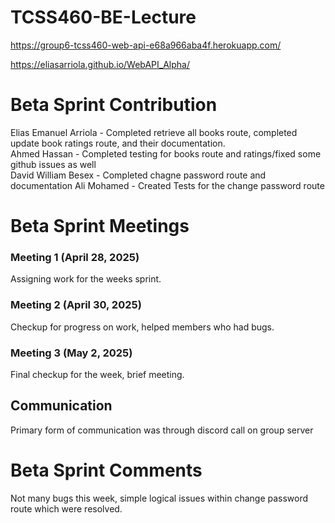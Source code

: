 # TCSS460-BE-Lecture
 https://group6-tcss460-web-api-e68a966aba4f.herokuapp.com/  
 
 https://eliasarriola.github.io/WebAPI_Alpha/
 
 # Beta Sprint Contribution
Elias Emanuel Arriola - Completed retrieve all books route, completed update book ratings route, and their documentation.  
Ahmed Hassan -  Completed testing for books route and ratings/fixed some github issues as well  
David William Besex - Completed chagne password route and documentation
Ali Mohamed - Created Tests for the change password route

# Beta Sprint Meetings
### Meeting 1 (April 28, 2025)
Assigning work for the weeks sprint.

### Meeting 2 (April 30, 2025)
Checkup for progress on work, helped members who had bugs.

### Meeting 3 (May 2, 2025)
Final checkup for the week, brief meeting.

## Communication
Primary form of communication was through discord call on group server  

# Beta Sprint Comments
Not many bugs this week, simple logical issues within change password route which were resolved.
